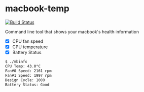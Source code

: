 # macbook-temp 

[![Build Status](https://travis-ci.org/OutOfBedlam/macbook-temp.svg?branch=master)](https://travis-ci.org/OutOfBedlam/macbook-temp)

Command line tool that shows your macbook's health information

- [x] CPU fan speed 
- [x] CPU temperature
- [x] Battery Status

```bash
$ ./mbinfo
CPU Temp: 43.0°C
Fan#0 Speed: 2161 rpm
Fan#1 Speed: 1997 rpm
Design Cycle: 1000
Battery Status: Good
```
